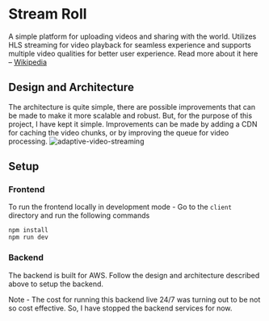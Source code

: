 # Stream Roll 

A simple platform for uploading videos and sharing with the world. Utilizes HLS streaming for video playback for seamless experience and supports multiple video qualities for better user experience. Read more about it here – [Wikipedia](https://en.wikipedia.org/wiki/HTTP_Live_Streaming)

## Design and Architecture
The architecture is quite simple, there are possible improvements that can be made to make it more scalable and robust. But, for the purpose of this project, I have kept it simple. 
Improvements can be made by adding a CDN for caching the video chunks, or by improving the queue for video processing. 
![adaptive-video-streaming](https://github.com/user-attachments/assets/826912cd-26f5-49e9-80ee-10c52455c23c)


## Setup

### Frontend
To run the frontend locally in development mode - Go to the `client` directory and run the following commands

```
npm install 
npm run dev
```

### Backend
The backend is built for AWS. Follow the design and architecture described above to setup the backend.  

Note - The cost for running this backend live 24/7 was turning out to be not so cost effective. So, I have stopped the backend services for now.
